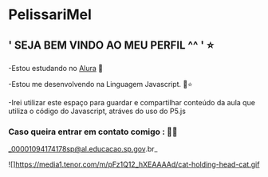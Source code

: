# PelissariMel

## ' SEJA BEM VINDO AO MEU PERFIL ^^ ' ⭐

-Estou estudando no [Alura](https://www.alura.com.br) 📖

-Estou me desenvolvendo na Linguagem Javascript. 🔖⭐

-Irei utilizar este espaço para guardar e compartilhar conteúdo da aula que utiliza o código do Javascript, atráves do uso do P5.js

### Caso queira entrar em contato comigo : 🤠🤙
_00001094174178sp@al.educacao.sp.gov.br_

![]https://media1.tenor.com/m/pFz1Q12_hXEAAAAd/cat-holding-head-cat.gif
